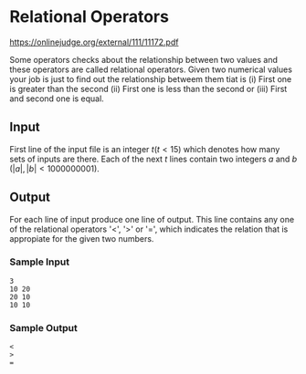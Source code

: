 # Relational Operators

https://onlinejudge.org/external/111/11172.pdf


Some operators checks about the relationship between two values and these operators are called relational operators. Given two numerical values your job is just to find out the relationship betweem them tiat is (i) First one is greater than the second (ii) First one is less than the second or (iii) First and second one is equal.

## Input 

First line of the input file is an integer $t (t < 15)$ which denotes how many sets of inputs are there. Each of the next $t$ lines contain two integers $a$ and $b$ ($|a|, |b| < 1000000001$).

## Output 

For each line of input produce one line of output. This line contains any one of the relational operators '<', '>' or '=', which indicates the relation that is appropiate for the given two numbers. 


### Sample Input 

``` text
3
10 20
20 10
10 10
```


### Sample Output 

``` text
<
>
=
```

